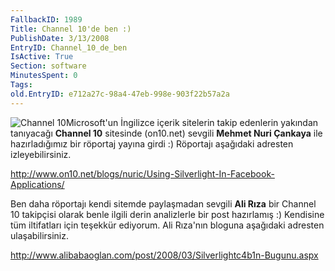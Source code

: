 ```yaml
---
FallbackID: 1989
Title: Channel 10'de ben :)
PublishDate: 3/13/2008
EntryID: Channel_10_de_ben
IsActive: True
Section: software
MinutesSpent: 0
Tags: 
old.EntryID: e712a27c-98a4-47eb-998e-903f22b57a2a
---
```

![Channel
10](http://cdn.daron.yondem.com/assets/1989/13032008_1.jpg)Microsoft'un
İngilizce içerik sitelerin takip edenlerin yakından tanıyacağı **Channel
10** sitesinde (on10.net) sevgili **Mehmet Nuri Çankaya** ile
hazırladığımız bir röportaj yayına girdi :) Röportajı aşağıdaki adresten
izleyebilirsiniz.

<http://www.on10.net/blogs/nuric/Using-Silverlight-In-Facebook-Applications/>

Ben daha röportajı kendi sitemde paylaşmadan sevgili **Ali Rıza** bir
Channel 10 takipçisi olarak benle ilgili derin analizlerle bir post
hazırlamış :) Kendisine tüm iltifatları için teşekkür ediyorum. Ali
Rıza'nın bloguna aşağıdaki adresten ulaşabilirsiniz.

<http://www.alibabaoglan.com/post/2008/03/Silverlightc4b1n-Bugunu.aspx>


